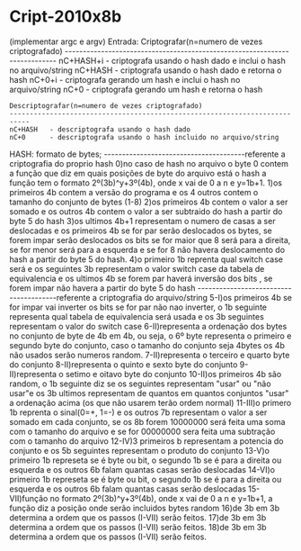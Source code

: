 # Cript-2010x8b

(implementar argc e argv)
Entrada:
    Criptografar(n=numero de vezes criptografado)
    ---------------------------------------------------------------------------
    nC+HASH+i - criptografa usando o hash dado e inclui o hash no arquivo/string
    nC+HASH   - criptografa usando o hash dado e retorna o hash
    nC+0+i    - criptografa gerando um hash e inclui o hash no arquivo/string
    nC+0      - criptografa gerando um hash e retorna o hash
    
    Descriptografar(n=numero de vezes criptografado)
    ---------------------------------------------------------------------------
    nC+HASH   - descriptografa usando o hash dado
    nC+0      - descriptografa usando o hash incluido no arquivo/string
    
HASH:
    formato de bytes;
    ---------------------------------------referente a criptografia do proprio hash
    0)no caso de hash no arquivo o byte 0 contem a função que diz em quais posições de byte do arquivo está o hash
a função tem o formato 2º(3b)^y+3º(4b), onde x vai de 0 a n e y=1b+1.
    1)os primeiros 4b contem a versão do programa e os 4 outros contem o tamanho do conjunto de bytes (1-8)
    2)os primeiros 4b contem o valor a ser somado e os outros 4b contem o valor a ser subtraido do hash a partir do byte 5 do hash
    3)os ultimos 4b+1 representam o numero de casas a ser deslocadas e os primeiros 4b se for par serão deslocados os bytes, se forem impar serão deslocados os bits se for maior que
8 será para a direita, se for menor será para a esquerda e se for 8 não havera deslocamento do hash a partir do byte 5 do hash.
    4)o primeiro 1b reprenta qual switch case será e os seguintes 3b representam o valor switch case da tabela de equivalencia e os ultimos 4b se forem par haverá inversão dos bits 
, se forem impar não havera a partir do byte 5 do hash
    ---------------------------------------referente a criptografia do arquivo/string
    5-I)os primeiros 4b se for impar vai inverter os bits se for par não nao inverter, o 1b seguinte representa qual tabela de equivalencia será usada e os 3b seguintes representam
o valor do switch case
    6-II)representa a ordenação dos bytes no conjunto de byte de 4b em 4b, ou seja, o 6º byte representa o primeiro e segundo byte do conjunto, caso o tamanho do conjunto seja
4bytes os 4b não usados serão numeros random.
    7-II)representa o terceiro e quarto byte do conjunto
    8-II)representa o quinto e sexto byte do conjunto
    9-II)representa o setimo e oitavo byte do conjunto
    10-II)os primeiros 4b são random, o 1b seguinte diz se os seguintes representam "usar" ou "não usar"e os 3b ultimos representam de quantos em quantos conjuntos "usar" a
ordenação acima (os que não usarem terão ordem normal)
    11-III)o primero 1b reprenta o sinal(0=+, 1=-) e os outros 7b representam o valor a ser somado em cada conjunto, se os 8b forem 10000000 será feita uma soma com o tamanho do
arquivo e se for 00000000 sera feita uma subtração com o tamanho do arquivo
    12-IV)3 primeiros b representam a potencia do conjunto e os 5b seguintes representam o produto do conjunto
    13-V)o primeiro 1b represeta se é byte ou bit, o segundo 1b se é para a direita ou esquerda e os outros 6b falam quantas casas serão deslocadas
    14-VI)o primeiro 1b represeta se é byte ou bit, o segundo 1b se é para a direita ou esquerda e os outros 6b falam quantas casas serão deslocadas
    15-VII)função no formato 2º(3b)^y+3º(4b), onde x vai de 0 a n e y=1b+1, a função diz a posição onde serão incluidos bytes random
    16)de 3b em 3b determina a ordem que os passos (I-VII) serão feitos.
    17)de 3b em 3b determina a ordem que os passos (I-VII) serão feitos.
    18)de 3b em 3b determina a ordem que os passos (I-VII) serão feitos.
